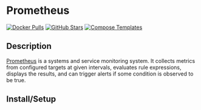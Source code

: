 # Prometheus

[![Docker Pulls](https://img.shields.io/docker/pulls/prom/prometheus?style=flat-square&color=607D8B&label=docker%20pulls&logo=docker)](https://hub.docker.com/r/prom/prometheus/)
[![GitHub Stars](https://img.shields.io/github/stars/prometheus/prometheus?style=flat-square&color=607D8B&label=github%20stars&logo=github)](https://github.com/https://github.com/prometheus/prometheus)
[![Compose Templates](https://img.shields.io/static/v1?style=flat-square&color=607D8B&label=compose&message=templates)](https://github.com/GhostWriters/DockSTARTer/tree/master/compose/.apps/prometheus)

## Description

[Prometheus](https://prometheus.io) is a systems and service monitoring system. It collects metrics from configured targets at given intervals, evaluates rule expressions, displays the results, and can trigger alerts if some condition is observed to be true.

## Install/Setup
